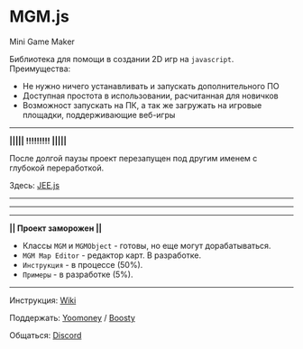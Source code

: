 # MGM.js
Mini Game Maker

Библиотека для помощи в создании 2D игр на `javascript`.
Преимущества:
- Не нужно ничего устанавливать и запускать дополнительного ПО
- Доступная простота в использовании, расчитанная для новичков
- Возможност запускать на ПК, а так же загружать на игровые площадки, поддерживающие веб-игры
____

**||||| !!!!!!!!! |||||**

После долгой паузы проект перезапущен под другим именем с глубокой переработкой.

Здесь: [JEE.js](https://github.com/jkn-code/jee)


____
____
____

**|| Проект заморожен ||**

- Классы `MGM` и `MGMObject` - готовы, но еще могут дорабатываться.
- `MGM Map Editor` - редактор карт. В разработке.
- `Инструкция` - в процессе (50%).
- `Примеры` - в разработке (5%). 
____

Инструкция: [Wiki](https://github.com/jkn-code/MGM.js/wiki) 

Поддержать: [Yoomoney](https://yoomoney.ru/to/410018410401723) / [Boosty](https://boosty.to/mgm-js)

Общаться: [Discord](https://discord.gg/mzmgJqH6Vj)

